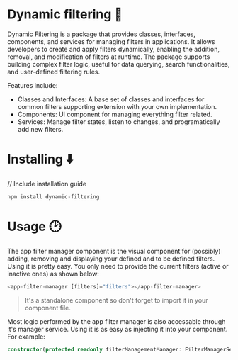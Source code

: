 # Dynamic filtering 🔎

Dynamic Filtering is a package that provides classes, interfaces, components, and services for managing filters in applications. It allows developers to create and apply filters dynamically, enabling the addition, removal, and modification of filters at runtime. The package supports building complex filter logic, useful for data querying, search functionalities, and user-defined filtering rules.

Features include:

-   Classes and Interfaces: A base set of classes and interfaces for common filters supporting extension with your own implementation.
-   Components: UI component for managing everything filter related.
-   Services: Manage filter states, listen to changes, and programatically add new filters.

# Installing ⬇️

// Include installation guide

```bash
npm install dynamic-filtering
```

# Usage 🕑

The app filter manager component is the visual component for (possibly) adding, removing and displaying your defined and to be defined filters. Using it is pretty easy. You only need to provide the current filters (active or inactive ones) as shown below:

```ts
<app-filter-manager [filters]="filters"></app-filter-manager>
```

> It's a standalone component so don't forget to import it in your component file.

Most logic performed by the app filter manager is also accessable through it's manager service. Using it is as easy as injecting it into your component. For example:

```ts
constructor(protected readonly filterManagementManager: FilterManagerService) {}
```
